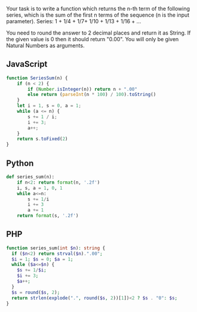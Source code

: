 Your task is to write a function which returns the n-th term of the following series, which is the sum of the first n terms of the sequence (n is the input parameter).
Series: 1 + 1/4 + 1/7+ 1/10 + 1/13 + 1/16 + …

You need to round the answer to 2 decimal places and return it as String.
If the given value is 0 then it should return "0.00".
You will only be given Natural Numbers as arguments.

## JavaScript
```js
function SeriesSum(n) {
    if (n < 2) {
        if (Number.isInteger(n)) return n + ".00"
        else return (parseInt(n * 100) / 100).toString()
    }
    let i = 1, s = 0, a = 1;
    while (a <= n) {
        s += 1 / i;
        i += 3;
        a++;
    }
    return s.toFixed(2)
}
```

## Python
```python
def series_sum(n):
    if n<2: return format(n, '.2f')
    i, s, a = 1, 0, 1
    while a<=n:
        s += 1/i
        i += 3
        a += 1
    return format(s, '.2f')
```

## PHP
```php
function series_sum(int $n): string {
  if ($n<2) return strval($n).".00";
  $i = 1; $s = 0; $a = 1;
  while ($a<=$n) {
    $s += 1/$i;
    $i += 3;
    $a++;
  }
  $s = round($s, 2);
  return strlen(explode(".", round($s, 2))[1])<2 ? $s . "0": $s;
}
```